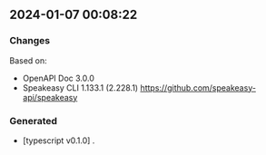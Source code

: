 

## 2024-01-07 00:08:22
### Changes
Based on:
- OpenAPI Doc 3.0.0 
- Speakeasy CLI 1.133.1 (2.228.1) https://github.com/speakeasy-api/speakeasy
### Generated
- [typescript v0.1.0] .